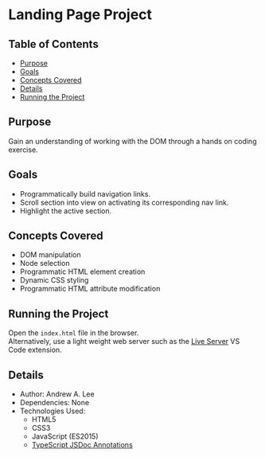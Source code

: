 # Landing Page Project

## Table of Contents
* [Purpose](#purpose)
* [Goals](#goals)
* [Concepts Covered](#concepts-covered)
* [Details](#details)
* [Running the Project](#running-the-project)

## Purpose
Gain an understanding of working with the DOM through a hands on coding exercise.

## Goals
* Programmatically build navigation links.
* Scroll section into view on activating its corresponding nav link.
* Highlight the active section.

## Concepts Covered
* DOM manipulation
* Node selection
* Programmatic HTML element creation
* Dynamic CSS styling
* Programmatic HTML attribute modification

## Running the Project
Open the `index.html` file in the browser.\
Alternatively, use a light weight web server such as the [Live Server](https://github.com/ritwickdey/vscode-live-server) VS Code extension.

## Details
* Author: Andrew A. Lee
* Dependencies: None
* Technologies Used:
  * HTML5
  * CSS3
  * JavaScript (ES2015)
  * [TypeScript JSDoc Annotations](https://www.typescriptlang.org/docs/handbook/jsdoc-supported-types.html)
